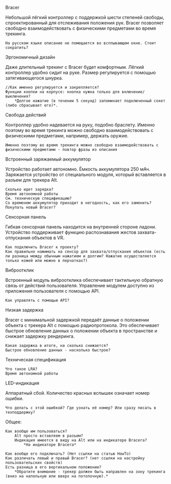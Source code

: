 Bracer

Небольшой лёгкий контроллер с поддержкой шести степеней свободы, спроектированный для отслеживания положения рук. Bracer позволяет свободно взаимодействовать с физическими предметами во время трекинга.

    На русском языке описание не помещается во всплывающем окне. Стоит сократить?

Эргономичный дизайн

Даже длительный трекинг с Bracer будет комфортным. Лёгкий контроллер удобно сидит на руке. Размер регулируется с помощью затягивающегося шнурка. 

    //Как именно регулируется и закрепляется? 
    Функции кнопки на корпусе: кнопка нужна только для включение/выключения? 
        *Долгое нажатие (в течении 5 секунд) запоминает подключенный сокет (либо сбрасывает его)*.

Свобода действий

Контроллер удобно надевается на руку, подобно браслету. Именно поэтому во время трекинга можно свободно взаимодействовать с физическими предметами, например, держать оружие.

    Именно поэтому во время трекинга можно свободно взаимодействовать с физическими предметами - повтор фразы из описания


Встроенный заряжаемый аккумулятор

Устройство работает автономно. Ёмкость аккумулятора 250 мАч. Заряжается устройство от специального модуля, который вставляется в разъем для трекера Alt.

    Сколько идет зарядка?
    Время автономной работы
    См. техническую спецификацию?
    Со временем аккумулятор приходит в негодность, как его заменить? Покупать новый Bracer?

Сенсорная панель

Гибкая сенсорная панель находится на внутренней стороне ладони. Устройство поддерживает функцию распознавания жестов захвата-отпускания объектов в VR.

    Как подключить Bracer к проекту?
    Как правильно нажимать на сенсор для захвата/отпускания объектов (есть ли разница между обычным нажатием и долгим? Нажатие осуществляется только кожей или можно в перчатках?)

Виброотклик

Встроенный модуль виброотклика обеспечивает тактильную обратную связь от действий пользователя. Управление модулем доступно из приложения пользователя с помощью API.

    Как управлять с помощью API?

Низкая задержка

Bracer c минимальной задержкой передаёт данные о положении объекта с трекера Alt с помощью радиопротокола. Это обеспечивает быстрое обновление данных о положении объекта в пространстве и снижает задержку рендеринга.
    
    Какая задержка в итоге, на сколько снижается?
    Быстрое обновление данных - насколько быстрое?

Техническая спецификация

    Что такое LRA?
    Время автономной работы

LED-индикация

Аппаратный сбой. Количество красных вспышек означает номер ошибки.

    Что делать с этой ошибкой? Где узнать её номер? Или сразу писать в техподдержку?

Общее:

    Как вообще им пользоваться?
        Alt просто вставляем в разъем? 
        Индикация имеется в виду на Alt или на индикаторе Bracera?
            *На индикаторе Bracera*

    Как вообще его подключать? (Нет ссылки на статью HowTo)
    Как различать левый и правый Bracer? (нет ссылки на настройку пользовательских свойств)
    Есть разница в его вертикальном положении?
        *Обратите внимание - трекер должен быть направлен на зону трекинга (вниз на напольную или вверх на потолочную).*


